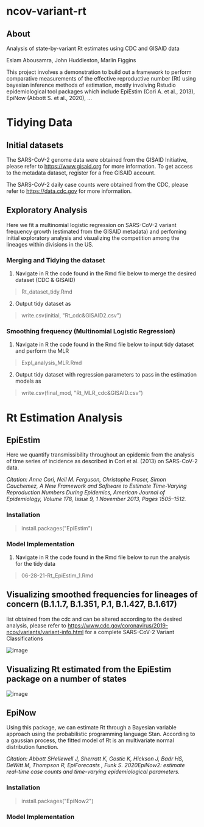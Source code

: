 # ncov-variant-rt
## About
Analysis of state-by-variant Rt estimates using CDC and GISAID data

Eslam Abousamra, John Huddleston, Marlin Figgins

This project involves a demonstration to build out a framework to perform comparative measurements of the effective reproductive number (Rt) using bayesian inference methods of estimation, mostly involving Rstudio epidemiological tool packages which include EpiEstim (Cori A. et al., 2013), EpiNow (Abbott S. et al., 2020), ...

# Tidying Data

## Initial datasets

The SARS-CoV-2 genome data were obtained from the GISAID Initiative, please refer to https://www.gisaid.org for more information. To get access to the metadata dataset, register for a free GISAID account.

The SARS-CoV-2 daily case counts were obtained from the CDC, please refer to https://data.cdc.gov for more information.













## Exploratory Analysis

Here we fit a multinomial logistic regression on SARS-CoV-2 variant frequency growth (estimated from the GISAID metadata) and perfoming initial exploratory analysis and visualizing the competition among the lineages within divisions in the US. 

### Merging and Tidying the dataset 

1. Navigate in R the code found in the Rmd file below to merge the desired dataset (CDC & GISAID)

> Rt_dataset_tidy.Rmd


2. Output tidy dataset as

> write.csv(initial, "Rt_cdc&GISAID2.csv")


### Smoothing frequency (Multinomial Logistic Regression)

1. Navigate in R the code found in the Rmd file below to input tidy dataset and perform the MLR 


> Expl_analysis_MLR.Rmd


2. Output tidy dataset with regression parameters to pass in the estimation models as

> write.csv(final_mod, "Rt_MLR_cdc&GISAID.csv")









# Rt Estimation Analysis

## EpiEstim

Here we quantify transmissibility throughout an epidemic from the analysis of time series of incidence as described in Cori et al. (2013) on SARS-CoV-2 data.

*Citation: Anne Cori, Neil M. Ferguson, Christophe Fraser, Simon Cauchemez, A New Framework and Software to Estimate Time-Varying Reproduction Numbers During Epidemics, American Journal of Epidemiology, Volume 178, Issue 9, 1 November 2013, Pages 1505–1512.*

### Installation

> install.packages("EpiEstim")


### Model Implementation

1. Navigate in R the code found in the Rmd file below to run the analysis for the tidy data

> 06-28-21-Rt_EpiEstim_1.Rmd



## Visualizing smoothed frequencies for lineages of concern (B.1.1.7, B.1.351, P.1, B.1.427, B.1.617)
list obtained from the cdc and can be altered according to the desired analysis, please refer to https://www.cdc.gov/coronavirus/2019-ncov/variants/variant-info.html for a complete SARS-CoV-2 Variant Classifications

![image](https://user-images.githubusercontent.com/84752326/125135007-28a0ce00-e0bd-11eb-9040-3f64bde083ac.png)


## Visualizing Rt estimated from the EpiEstim package on a number of states 


![image](https://user-images.githubusercontent.com/84752326/125135608-225f2180-e0be-11eb-82d7-e413702f4194.png)




















## EpiNow

Using this package, we can estimate Rt through a Bayesian variable approach using the probabilistic programming language Stan. According to a gaussian process, the fitted model of Rt is an multivariate normal distribution function. 

*Citation: Abbott SHellewell J, Sherratt K, Gostic K, Hickson J, Badr HS, DeWitt M, Thompson R, EpiForecasts , Funk S. 2020EpiNow2: estimate real-time case counts and time-varying epidemiological parameters.*


### Installation

> install.packages("EpiNow2")

### Model Implementation



























